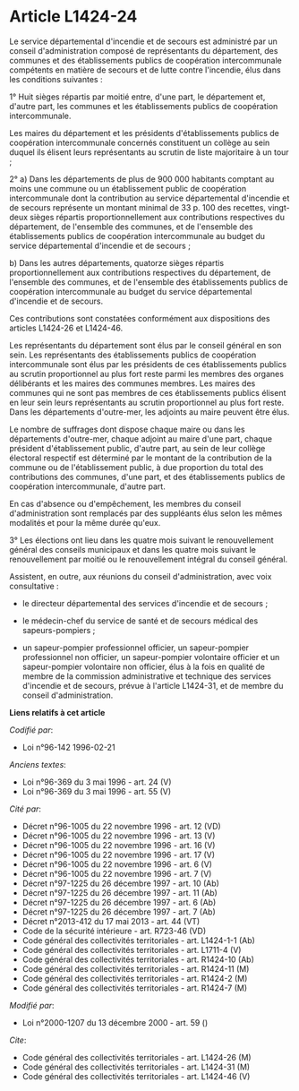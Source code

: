 # Article L1424-24

Le service départemental d'incendie et de secours est administré par un conseil d'administration composé de représentants du
département, des communes et des établissements publics de coopération intercommunale compétents en matière de secours et de
lutte contre l'incendie, élus dans les conditions suivantes :

1° Huit sièges répartis par moitié entre, d'une part, le département et, d'autre part, les communes et les établissements
publics de coopération intercommunale.

Les maires du département et les présidents d'établissements publics de coopération intercommunale concernés constituent un
collège au sein duquel ils élisent leurs représentants au scrutin de liste majoritaire à un tour ;

2° a) Dans les départements de plus de 900 000 habitants comptant au moins une commune ou un établissement public de
coopération intercommunale dont la contribution au service départemental d'incendie et de secours représente un montant
minimal de 33 p. 100 des recettes, vingt-deux sièges répartis proportionnellement aux contributions respectives du
département, de l'ensemble des communes, et de l'ensemble des établissements publics de coopération intercommunale au budget
du service départemental d'incendie et de secours ;

b) Dans les autres départements, quatorze sièges répartis proportionnellement aux contributions respectives du département,
de l'ensemble des communes, et de l'ensemble des établissements publics de coopération intercommunale au budget du service
départemental d'incendie et de secours.

Ces contributions sont constatées conformément aux dispositions des articles L1424-26 et L1424-46.

Les représentants du département sont élus par le conseil général en son sein. Les représentants des établissements publics
de coopération intercommunale sont élus par les présidents de ces établissements publics au scrutin proportionnel au plus
fort reste parmi les membres des organes délibérants et les maires des communes membres. Les maires des communes qui ne sont
pas membres de ces établissements publics élisent en leur sein leurs représentants au scrutin proportionnel au plus fort
reste. Dans les départements d'outre-mer, les adjoints au maire peuvent être élus.

Le nombre de suffrages dont dispose chaque maire ou dans les départements d'outre-mer, chaque adjoint au maire d'une part,
chaque président d'établissement public, d'autre part, au sein de leur collège électoral respectif est déterminé par le
montant de la contribution de la commune ou de l'établissement public, à due proportion du total des contributions des
communes, d'une part, et des établissements publics de coopération intercommunale, d'autre part.

En cas d'absence ou d'empêchement, les membres du conseil d'administration sont remplacés par des suppléants élus selon les
mêmes modalités et pour la même durée qu'eux.

3° Les élections ont lieu dans les quatre mois suivant le renouvellement général des conseils municipaux et dans les quatre
mois suivant le renouvellement par moitié ou le renouvellement intégral du conseil général.

Assistent, en outre, aux réunions du conseil d'administration, avec voix consultative :

- le directeur départemental des services d'incendie et de secours ;

- le médecin-chef du service de santé et de secours médical des sapeurs-pompiers ;

- un sapeur-pompier professionnel officier, un sapeur-pompier professionnel non officier, un sapeur-pompier volontaire
officier et un sapeur-pompier volontaire non officier, élus à la fois en qualité de membre de la commission administrative et
technique des services d'incendie et de secours, prévue à l'article L1424-31, et de membre du conseil d'administration.

**Liens relatifs à cet article**

_Codifié par_:

  - Loi n°96-142 1996-02-21

_Anciens textes_:

  - Loi n°96-369 du 3 mai 1996 - art. 24 (V)
  - Loi n°96-369 du 3 mai 1996 - art. 55 (V)

_Cité par_:

  - Décret n°96-1005 du 22 novembre 1996 - art. 12 (VD)
  - Décret n°96-1005 du 22 novembre 1996 - art. 13 (V)
  - Décret n°96-1005 du 22 novembre 1996 - art. 16 (V)
  - Décret n°96-1005 du 22 novembre 1996 - art. 17 (V)
  - Décret n°96-1005 du 22 novembre 1996 - art. 6 (V)
  - Décret n°96-1005 du 22 novembre 1996 - art. 7 (V)
  - Décret n°97-1225 du 26 décembre 1997 - art. 10 (Ab)
  - Décret n°97-1225 du 26 décembre 1997 - art. 11 (Ab)
  - Décret n°97-1225 du 26 décembre 1997 - art. 6 (Ab)
  - Décret n°97-1225 du 26 décembre 1997 - art. 7 (Ab)
  - Décret n°2013-412 du 17 mai 2013 - art. 44 (VT)
  - Code de la sécurité intérieure - art. R723-46 (VD)
  - Code général des collectivités territoriales - art. L1424-1-1 (Ab)
  - Code général des collectivités territoriales - art. L1711-4 (V)
  - Code général des collectivités territoriales - art. R1424-10 (Ab)
  - Code général des collectivités territoriales - art. R1424-11 (M)
  - Code général des collectivités territoriales - art. R1424-2 (M)
  - Code général des collectivités territoriales - art. R1424-7 (M)

_Modifié par_:

  - Loi n°2000-1207 du 13 décembre 2000 - art. 59 ()

_Cite_:

  - Code général des collectivités territoriales - art. L1424-26 (M)
  - Code général des collectivités territoriales - art. L1424-31 (M)
  - Code général des collectivités territoriales - art. L1424-46 (V)
